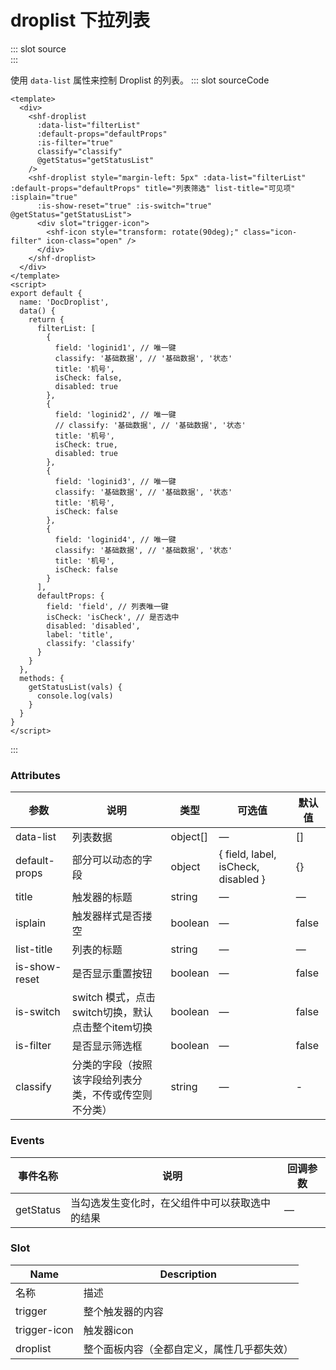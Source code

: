 # droplist 下拉列表

<div>
  <DocDroplist />
</div>

<demo-block>
::: slot source
<div>
  <DocDroplist />
</div>
:::

使用 `data-list` 属性来控制 Droplist 的列表。
::: slot sourceCode

```vue
<template>
  <div>
    <shf-droplist
      :data-list="filterList" 
      :default-props="defaultProps" 
      :is-filter="true"
      classify="classify" 
      @getStatus="getStatusList" 
    />
    <shf-droplist style="margin-left: 5px" :data-list="filterList" :default-props="defaultProps" title="列表筛选" list-title="可见项" :isplain="true"
      :is-show-reset="true" :is-switch="true" @getStatus="getStatusList">
      <div slot="trigger-icon">
        <shf-icon style="transform: rotate(90deg);" class="icon-filter" icon-class="open" />
      </div>
    </shf-droplist>
  </div>
</template>
<script>
export default {
  name: 'DocDroplist',
  data() {
    return {
      filterList: [
        {
          field: 'loginid1', // 唯一键
          classify: '基础数据', // '基础数据', '状态'
          title: '机号',
          isCheck: false,
          disabled: true
        },
        {
          field: 'loginid2', // 唯一键
          // classify: '基础数据', // '基础数据', '状态'
          title: '机号',
          isCheck: true,
          disabled: true
        },
        {
          field: 'loginid3', // 唯一键
          classify: '基础数据', // '基础数据', '状态'
          title: '机号',
          isCheck: false
        },
        {
          field: 'loginid4', // 唯一键
          classify: '基础数据', // '基础数据', '状态'
          title: '机号',
          isCheck: false
        }
      ],
      defaultProps: {
        field: 'field', // 列表唯一键
        isCheck: 'isCheck', // 是否选中
        disabled: 'disabled',
        label: 'title',
        classify: 'classify'
      }
    }
  },
  methods: {
    getStatusList(vals) {
      console.log(vals)
    }
  }
}
</script>
```

:::

</demo-block>


### Attributes
| 参数      | 说明          | 类型      | 可选值                           | 默认值  |
|---------- |-------------- |---------- |--------------------------------  |-------- |
| data-list     | 列表数据           | object[] | — | [] |
| default-props | 部分可以动态的字段 | object | { field, label, isCheck, disabled } | {} |
| title | 触发器的标题 | string | — | — |
| isplain | 触发器样式是否搂空 | boolean | — | false |
| list-title | 列表的标题 | string | — | — |
| is-show-reset | 是否显示重置按钮 | boolean | — | false |
| is-switch | switch 模式，点击switch切换，默认点击整个item切换 | boolean | — | false |
| is-filter | 是否显示筛选框  | boolean | — | false |
| classify | 分类的字段（按照该字段给列表分类，不传或传空则不分类） | string | — | - |

### Events
| 事件名称 | 说明 | 回调参数 |
|---------- |-------- |---------- |
| getStatus | 当勾选发生变化时，在父组件中可以获取选中的结果 | — |

### Slot
| Name | Description |
|------|--------|
| 名称 | 描述 |
| trigger | 整个触发器的内容 |
| trigger-icon | 触发器icon |
| droplist | 整个面板内容（全都自定义，属性几乎都失效） |
